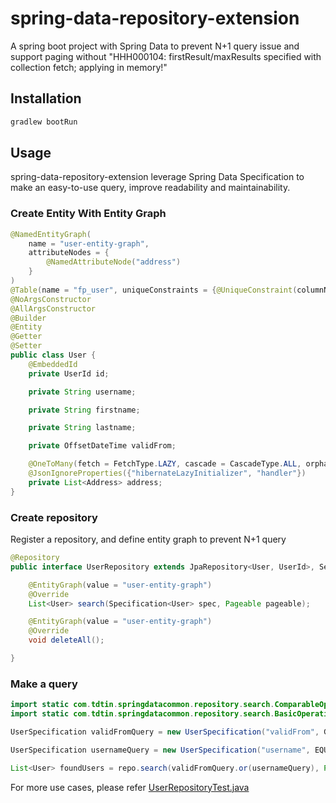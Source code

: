 # spring-data-repository-extension

A spring boot project with Spring Data to prevent N+1 query issue and support paging without
"HHH000104: firstResult/maxResults specified with collection fetch; applying in memory!"
## Installation

```bash
gradlew bootRun
```

## Usage
spring-data-repository-extension leverage Spring Data Specification to make an easy-to-use query, improve readability 
and maintainability.

### Create Entity With Entity Graph
```java
@NamedEntityGraph(
    name = "user-entity-graph",
    attributeNodes = {
        @NamedAttributeNode("address")
    }
)
@Table(name = "fp_user", uniqueConstraints = {@UniqueConstraint(columnNames = {"tenantid", "username"})})
@NoArgsConstructor
@AllArgsConstructor
@Builder
@Entity
@Getter
@Setter
public class User {
    @EmbeddedId
    private UserId id;

    private String username;

    private String firstname;

    private String lastname;

    private OffsetDateTime validFrom;

    @OneToMany(fetch = FetchType.LAZY, cascade = CascadeType.ALL, orphanRemoval = true, mappedBy = "user")
    @JsonIgnoreProperties({"hibernateLazyInitializer", "handler"})
    private List<Address> address;
}
```

### Create repository
Register a repository, and define entity graph to prevent N+1 query
```java
@Repository
public interface UserRepository extends JpaRepository<User, UserId>, SearchSpecificationExecutor<User, UserId> {

    @EntityGraph(value = "user-entity-graph")
    @Override
    List<User> search(Specification<User> spec, Pageable pageable);

    @EntityGraph(value = "user-entity-graph")
    @Override
    void deleteAll();

}
```

### Make a query
```java
import static com.tdtin.springdatacommon.repository.search.ComparableOperation.*;
import static com.tdtin.springdatacommon.repository.search.BasicOperation.*;
```

```java
UserSpecification validFromQuery = new UserSpecification("validFrom", GREATER_THAN_OR_EQUAL_TO, OffsetDateTime.now());

UserSpecification usernameQuery = new UserSpecification("username", EQUAL_TO, "micheal");

List<User> foundUsers = repo.search(validFromQuery.or(usernameQuery), Pageable.of(0, 2, PageRequest.of(1, 2, Sort.Direction.ASC, "username")));
```

For more use cases, please refer [UserRepositoryTest.java](src/test/java/com/tdtin/springdatacommon/repository/UserRepositoryTest.java)